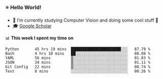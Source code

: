 ### ⭐️ Hello World!

<!--
**hologerry/hologerry** is a ✨ _special_ ✨ repository because its `README.md` (this file) appears on your GitHub profile.

Here are some ideas to get you started:

- 🔭 I’m currently working and studying on Computer Vision
- 🌱 I’m currently learning at Peking University
- 💬 Ask me about 
- 📫 How to reach me: E-mail
- 😄 Pronouns: he/his
- ⚡ Fun fact: Music is the Power
-->


- 🔭 I’m currently studying Computer Vision and doing some cool stuff 🤖
- 🎓 [Google Scholar](https://scholar.google.com/citations?user=3ykqW9wAAAAJ&hl=en)


📊 **This week I spent my time on**

<!--START_SECTION:waka-->

```text
Python       45 hrs 19 mins  ██████████████████████░░░   87.79 %
Bash         4 hrs 10 mins   ██░░░░░░░░░░░░░░░░░░░░░░░   08.08 %
YAML         56 mins         ▒░░░░░░░░░░░░░░░░░░░░░░░░   01.83 %
JSON         34 mins         ▒░░░░░░░░░░░░░░░░░░░░░░░░   01.11 %
Git Config   22 mins         ▒░░░░░░░░░░░░░░░░░░░░░░░░   00.74 %
Text         8 mins          ░░░░░░░░░░░░░░░░░░░░░░░░░   00.26 %
```

<!--END_SECTION:waka-->
